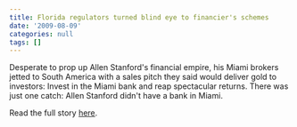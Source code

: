 ```yaml
---
title: Florida regulators turned blind eye to financier's schemes
date: '2009-08-09'
categories: null
tags: []
---
```

Desperate to prop up Allen Stanford's financial empire, his Miami brokers jetted to South America with a sales pitch they said would deliver gold to investors: Invest in the Miami bank and reap spectacular returns. There was just one catch: Allen Stanford didn't have a bank in Miami.

Read the full story [here](http://www.mcclatchydc.com/2009/08/09/v-print/73322/florida-regulators-turned-blind.html).